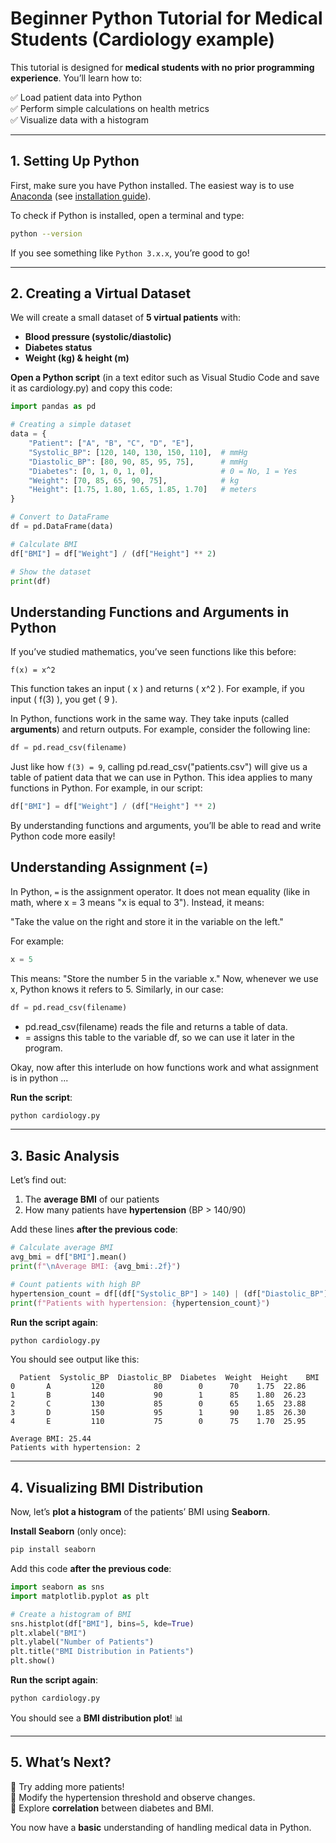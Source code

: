 # **Beginner Python Tutorial for Medical Students (Cardiology example)**  

This tutorial is designed for **medical students with no prior programming experience**. You’ll learn how to:  

✅ Load patient data into Python  
✅ Perform simple calculations on health metrics  
✅ Visualize data with a histogram  

---

## **1. Setting Up Python**  

First, make sure you have Python installed. The easiest way is to use [Anaconda](https://www.anaconda.com/products/distribution) (see [installation guide](anaconda_basics.md)).  

To check if Python is installed, open a terminal and type:  

```bash
python --version
```

If you see something like `Python 3.x.x`, you’re good to go!  

---

## **2. Creating a Virtual Dataset**  

We will create a small dataset of **5 virtual patients** with:  
- **Blood pressure (systolic/diastolic)**  
- **Diabetes status**  
- **Weight (kg) & height (m)**  

**Open a Python script** (in a text editor such as Visual Studio Code and save it as cardiology.py) and copy this code:

```python
import pandas as pd

# Creating a simple dataset
data = {
    "Patient": ["A", "B", "C", "D", "E"],
    "Systolic_BP": [120, 140, 130, 150, 110],  # mmHg
    "Diastolic_BP": [80, 90, 85, 95, 75],      # mmHg
    "Diabetes": [0, 1, 0, 1, 0],               # 0 = No, 1 = Yes
    "Weight": [70, 85, 65, 90, 75],            # kg
    "Height": [1.75, 1.80, 1.65, 1.85, 1.70]   # meters
}

# Convert to DataFrame
df = pd.DataFrame(data)

# Calculate BMI
df["BMI"] = df["Weight"] / (df["Height"] ** 2)

# Show the dataset
print(df)
```

## **Understanding Functions and Arguments in Python**  

If you’ve studied mathematics, you’ve seen functions like this before:

`f(x) = x^2`

This function takes an input \( x \) and returns \( x^2 \). For example, if you input \( f(3) \), you get \( 9 \).

In Python, functions work in the same way. They take inputs (called **arguments**) and return outputs. For example, consider the following line:

```python
df = pd.read_csv(filename)
```

Just like how `f(3) = 9`, calling pd.read_csv("patients.csv") will give us a table of patient data that we can use in Python.
This idea applies to many functions in Python. For example, in our script:

```python
df["BMI"] = df["Weight"] / (df["Height"] ** 2)
```

By understanding functions and arguments, you’ll be able to read and write Python code more easily!

## **Understanding Assignment (=)**  

In Python, `=` is the assignment operator. It does not mean equality (like in math, where x = 3 means "x is equal to 3"). Instead, it means:

"Take the value on the right and store it in the variable on the left."

For example:

```python
x = 5
```

This means: "Store the number 5 in the variable x." Now, whenever we use x, Python knows it refers to 5.
Similarly, in our case:

```python
df = pd.read_csv(filename)
```

* pd.read_csv(filename) reads the file and returns a table of data.
* = assigns this table to the variable df, so we can use it later in the program.

Okay, now after this interlude on how functions work and what assignment is in python ...

**Run the script**:  
```bash
python cardiology.py
```

---

## **3. Basic Analysis**  

Let’s find out:  
1. The **average BMI** of our patients  
2. How many patients have **hypertension** (BP > 140/90)  

Add these lines **after the previous code**:  

```python
# Calculate average BMI
avg_bmi = df["BMI"].mean()
print(f"\nAverage BMI: {avg_bmi:.2f}")

# Count patients with high BP
hypertension_count = df[(df["Systolic_BP"] > 140) | (df["Diastolic_BP"] > 90)].shape[0]
print(f"Patients with hypertension: {hypertension_count}")
```

**Run the script again**:  
```bash
python cardiology.py
```

You should see output like this:  
```
  Patient  Systolic_BP  Diastolic_BP  Diabetes  Weight  Height    BMI
0       A         120           80        0      70    1.75  22.86
1       B         140           90        1      85    1.80  26.23
2       C         130           85        0      65    1.65  23.88
3       D         150           95        1      90    1.85  26.30
4       E         110           75        0      75    1.70  25.95

Average BMI: 25.44
Patients with hypertension: 2
```

---

## **4. Visualizing BMI Distribution**  

Now, let’s **plot a histogram** of the patients’ BMI using **Seaborn**.

**Install Seaborn** (only once):  
```bash
pip install seaborn
```

Add this code **after the previous code**:  

```python
import seaborn as sns
import matplotlib.pyplot as plt

# Create a histogram of BMI
sns.histplot(df["BMI"], bins=5, kde=True)
plt.xlabel("BMI")
plt.ylabel("Number of Patients")
plt.title("BMI Distribution in Patients")
plt.show()
```

**Run the script again**:  
```bash
python cardiology.py
```

You should see a **BMI distribution plot**! 📊  

---

## **5. What’s Next?**  
🔹 Try adding more patients!  
🔹 Modify the hypertension threshold and observe changes.  
🔹 Explore **correlation** between diabetes and BMI.  

You now have a **basic** understanding of handling medical data in Python.
